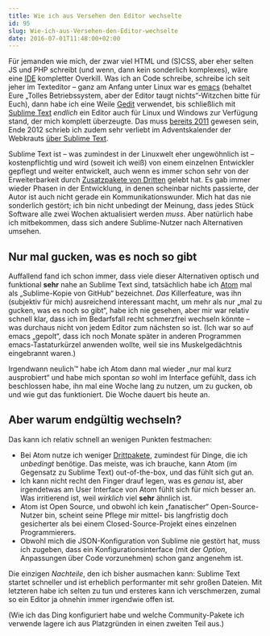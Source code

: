 ```yaml
---
title: Wie ich aus Versehen den Editor wechselte
id: 95
slug: Wie-ich-aus-Versehen-den-Editor-wechselte
date: 2016-07-01T11:48:00+02:00
---
```


Für jemanden wie mich, der zwar viel HTML und (S)CSS, aber eher selten JS und PHP schreibt (und wenn, dann kein sonderlich komplexes), wäre eine [IDE](https://de.wikipedia.org/wiki/Integrierte_Entwicklungsumgebung) kompletter Overkill. Was ich an Code schreibe, schreibe ich seit jeher im Texteditor – ganz am Anfang unter Linux war es [emacs](https://www.gnu.org/software/emacs/) (behaltet Eure „Tolles Betriebssystem, aber der Editor taugt nichts“-Witzchen bitte für Euch), dann habe ich eine Weile [Gedit](https://wiki.gnome.org/Apps/Gedit) verwendet, bis schließlich mit [Sublime Text](https://www.sublimetext.com) _endlich_ ein Editor auch für Linux und Windows zur Verfügung stand, der mich komplett überzeugte. Das muss [bereits 2011](/archiv/22/Wie-ich-arbeite-1-Software.html) gewesen sein, Ende 2012 schrieb ich zudem sehr verliebt im Adventskalender der Webkrauts [über Sublime Text](http://webkrauts.de/artikel/2012/sublime-text-2).

Sublime Text ist – was zumindest in der Linuxwelt eher ungewöhnlich ist – kostenpflichtig und wird (soweit ich weiß) von einem einzelnen Entwickler gepflegt und weiter entwickelt, auch wenn es immer schon sehr von der Erweiterbarkeit durch [Zusatzpakete von Dritten](https://packagecontrol.io) gelebt hat. Es gab immer wieder Phasen in der Entwicklung, in denen scheinbar nichts passierte, der Autor ist auch nicht gerade ein Kommunikationswunder. Mich hat das nie sonderlich gestört; ich bin nicht unbedingt der Meinung, dass jedes Stück Software alle zwei Wochen aktualisiert werden _muss_. Aber natürlich habe ich mitbekommen, dass sich andere Sublime-Nutzer nach Alternativen umsehen.

## Nur mal gucken, was es noch so gibt

Auffallend fand ich schon immer, dass viele dieser Alternativen optisch und funktional **sehr** nahe an Sublime Text sind, tatsächlich habe ich [Atom](https://atom.io) mal als „Sublime-Kopie von GitHub“ bezeichnet. _Das_ Killerfeature, was ihn (subjektiv für mich) ausreichend interessant macht, um mehr als nur „mal zu gucken, was es noch so gibt“, habe ich nie gesehen, aber mir war relativ schnell klar, dass ich im Bedarfsfall recht schmerzfrei wechseln könnte – was durchaus nicht von jedem Editor zum nächsten so ist. (Ich war so auf emacs „gepolt“, dass ich noch Monate später in anderen Programmen emacs-Tastaturkürzel anwenden wollte, weil sie ins Muskelgedächtnis eingebrannt waren.)

Irgendwann neulich™ habe ich Atom dann mal wieder „nur mal kurz ausprobiert“ und habe mich spontan _so_ wohl im Interface gefühlt, dass ich beschlossen habe, ihn mal eine Woche lang zu nutzen, um zu gucken, ob und wie gut das funktioniert. Die Woche dauert bis heute an.

## Aber warum endgültig wechseln?

Das kann ich relativ schnell an wenigen Punkten festmachen:

-   Bei Atom nutze ich weniger [Drittpakete](https://atom.io/packages), zumindest für Dinge, die ich _unbedingt_ benötige. Das meiste, was ich brauche, kann Atom (im Gegensatz zu Sublime Text) out-of-the-box, und das fühlt sich gut an.
-   Ich kann nicht recht den Finger drauf legen, was es _genau_ ist, aber irgendetwas am User Interface von Atom fühlt sich für mich besser an. Was irritierend ist, weil _wirklich_ viel **sehr** ähnlich ist.
-   Atom ist Open Source, und obwohl ich kein „fanatischer“ Open-Source-Nutzer bin, scheint seine Pflege mir mittel- bis langfristig doch gesicherter als bei einem Closed-Source-Projekt eines einzelnen Programmierers.
-   Obwohl mich die JSON-Konfiguration von Sublime nie gestört hat, muss ich zugeben, dass ein Konfigurationsinterface (mit der _Option_, Anpassungen über Code vorzunehmen) schon ganz angenehm ist.

Die einzigen _Nachteile_, den ich bisher ausmachen kann: Sublime Text startet schneller und ist erheblich performanter mit sehr großen Dateien. Mit letzteren habe ich selten zu tun und ersteres kann ich verschmerzen, zumal so ein Editor ja ohnehin immer irgendwie offen ist.

(Wie ich das Ding konfiguriert habe und welche Community-Pakete ich verwende lagere ich aus Platzgründen in einen zweiten Teil aus.)
